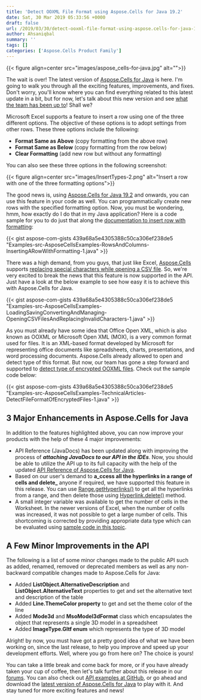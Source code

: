 ```yaml
---
title: 'Detect OOXML File Format using Aspose.Cells for Java 19.2'
date: Sat, 30 Mar 2019 05:33:56 +0000
draft: false
url: /2019/03/30/detect-ooxml-file-format-using-aspose.cells-for-java-19.2/
author: Ahsaniqbal
summary: ''
tags: []
categories: ['Aspose.Cells Product Family']
---
```




{{< figure align=center src="images/aspose_cells-for-java.jpg" alt="">}}


The wait is over! The latest version of [Aspose.Cells for Java][1] is here. I'm going to walk you through all the exciting features, improvements, and fixes. Don't worry, you'll know where you can find everything related to this latest update in a bit, but for now, let's talk about this new version and see [what the team has been up to][2]! Shall we?

Microsoft Excel supports a feature to insert a row using one of the three different options. The objective of these options is to adopt settings from other rows. These three options include the following:

*   **Format Same as Above** (copy formatting from the above row)
*   **Format Same as Below** (copy formatting from the row below)
*   **Clear Formatting** (add new row but without any formatting)

You can also see these three options in the following screenshot:



{{< figure align=center src="images/InsertTypes-2.png" alt="Insert a row with one of the three formatting options">}}


The good news is, using [Aspose.Cells for Java 19.2][3] and onwards, you can use this feature in your code as well. You can programmatically create new rows with the specified formatting option. Now, you must be wondering, hmm, how exactly do I do that in my Java application? Here is a code sample for you to do just that along the [documentation to insert row with formatting][4]:

{{< gist aspose-com-gists 439a68a5e4305388c50ca306ef238de5 "Examples-src-AsposeCellsExamples-RowsAndColumns-InsertingARowWithFormatting-1.java" >}}

There was a high demand, from you guys, that just like Excel, [Aspose.Cells][5] supports [replacing special characters while opening a CSV file][6]. So, we're very excited to break the news that this feature is now supported in the API. Just have a look at the below example to see how easy it is to achieve this with Aspose.Cells for Java.

{{< gist aspose-com-gists 439a68a5e4305388c50ca306ef238de5 "Examples-src-AsposeCellsExamples-LoadingSavingConvertingAndManaging-OpeningCSVFilesAndReplacingInvalidCharacters-1.java" >}}

As you must already have some idea that Office Open XML, which is also known as OOXML or Microsoft Open XML (MOX), is a very common format used for files. It is an XML-based format developed by Microsoft for representing office documents like spreadsheets, charts, presentations, and word processing documents. Aspose.Cells already allowed to open and detect type of this format. But now, our team has gone a step forward and supported to [detect type of encrypted OOXML files][7]. Check out the sample code below:

{{< gist aspose-com-gists 439a68a5e4305388c50ca306ef238de5 "Examples-src-AsposeCellsExamples-TechnicalArticles-DetectFileFormatOfEncryptedFiles-1.java" >}}

## 3 Major Enhancements in Aspose.Cells for Java

In addition to the features highlighted above, you can now improve your products with the help of these 4 major improvements:

*   API Reference (JavaDocs) has been updated along with improving the process of _**attaching JavaDocs to our API in the IDEs**_. Now, you should be able to utilize the API up to its full capacity with the help of the updated [API Reference of Aspose.Cells for Java][8].
*   Based on our user's demand to **a_ccess all the hyperlinks in a range of cells and delete_** anyone if required, we have supported this feature in this release. You can use [Range.getHyperlinks()][9] to get all the hyperlinks from a range, and then delete those using [Hyperlink.delete()][10] method.
*   A small integer variable was available to get the number of cells in the Worksheet. In the newer versions of Excel, when the number of cells was increased, it was not possible to get a large number of cells. This shortcoming is corrected by providing appropriate data type which can be evaluated using [sample code in this topic][11].

## A Few Minor Improvements in the API

The following is a list of some minor changes made to the public API such as added, renamed, removed or deprecated members as well as any non-backward compatible changes made to Aspose.Cells for Java:  

*   Added **ListObject.AlternativeDescription** and **ListObject.AlternativeText** properties to get and set the alternative text and description of the table
*   Added **Line.ThemeColor property** to get and set the theme color of the line
*   Added **Mode3d** and **MsoModel3dFormat** class which encapsulates the object that represents a single 3D model in a spreadsheet
*   Added **ImageType.Gltf enum** which represents the type of 3D model

Alright! by now, you must have got a pretty good idea of what we have been working on, since the last release, to help you improve and speed up your development efforts. Well, where you go from here on? The choice is yours!

You can take a little break and come back for more, or if you have already taken your cup of coffee, then let's talk further about this release in our [forums][12]. You can also check out [API examples at GitHub][13], or go ahead and download the [latest version of Aspose.Cells for Java][14] to play with it. And stay tuned for more exciting features and news!




[1]: https://products.aspose.com/cells/java
[2]: https://docs.aspose.com/display/cellsjava/Aspose.Cells+for+Java+19.2+Release+Notes
[3]: https://artifact.aspose.com/repo/com/aspose/aspose-cells/19.2/
[4]: https://docs.aspose.com/display/cellsjava/Inserting+and+Deleting+Rows+and+Columns#InsertingandDeletingRowsandColumns-InsertaRowwithFormatting
[5]: https://products.aspose.com/cells
[6]: https://docs.aspose.com/display/cellsjava/Opening+Files+with+Different+Formats#OpeningFileswithDifferentFormats-OpeningCSVfilesandreplacinginvalidcharacters
[7]: https://docs.aspose.com/display/cellsjava/Detect+File+Format+of+Encrypted+Office+Open+XML+-+OOXML+Files
[8]: https://apireference.aspose.com/java/cells
[9]: https://apireference.aspose.com/java/cells/com.aspose.cells/range#Hyperlinks
[10]: https://apireference.aspose.com/java/cells/com.aspose.cells/hyperlink#delete()
[11]: https://docs.aspose.com/display/cellsjava/Count+number+of+cells+in+the+Worksheet
[12]: https://forum.aspose.com/c/cells
[13]: https://github.com/aspose-cells/Aspose.Cells-for-Java
[14]: https://downloads.aspose.com/cells/java




